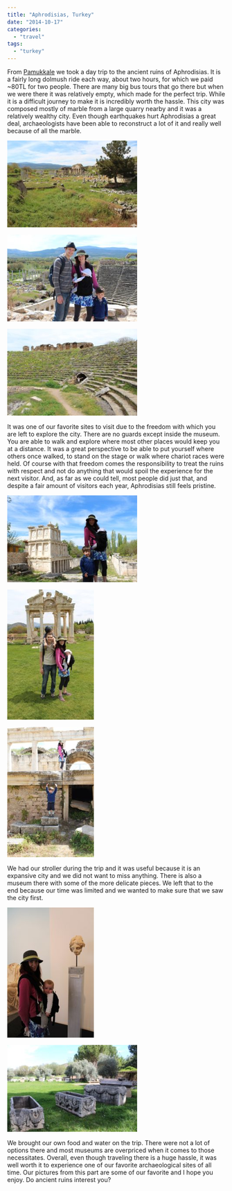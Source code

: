 ```yaml
---
title: "Aphrodisias, Turkey"
date: "2014-10-17"
categories:
  - "travel"
tags:
  - "turkey"
---
```


From [Pamukkale](http://youngmodernmama.com/2014/10/traveling-abroad-pamukkale/ "Traveling Abroad: Pamukkale") we took a day trip to the ancient ruins of Aphrodisias. It is a fairly long dolmush ride each way, about two hours, for which we paid ~80TL for two people. There are many big bus tours that go there but when we were there it was relatively empty, which made for the perfect trip. While it is a difficult journey to make it is incredibly worth the hassle. This city was composed mostly of marble from a large quarry nearby and it was a relatively wealthy city. Even though earthquakes hurt Aphrodisias a great deal, archaeologists have been able to reconstruct a lot of it and really well because of all the marble.

[![10257097_10100612594886934_3102461613565692220_o](images/10257097_10100612594886934_3102461613565692220_o-300x200.jpg)](https://letkidstravel.com/wp-content/uploads/2014/10/10257097_10100612594886934_3102461613565692220_o.jpg)

[![Family picture in front of the ](images/10372962_10100612594926854_7838770440303923386_o-300x200.jpg)](https://letkidstravel.com/wp-content/uploads/2014/10/10372962_10100612594926854_7838770440303923386_o.jpg)

[![Ian standing in the entrance to the race track](images/10348790_10100612593235244_5565654070036035765_o-300x200.jpg)](https://letkidstravel.com/wp-content/uploads/2014/10/10348790_10100612593235244_5565654070036035765_o.jpg)

It was one of our favorite sites to visit due to the freedom with which you are left to explore the city. There are no guards except inside the museum. You are able to walk and explore where most other places would keep you at a distance. It was a great perspective to be able to put yourself where others once walked, to stand on the stage or walk where chariot races were held. Of course with that freedom comes the responsibility to treat the ruins with respect and not do anything that would spoil the experience for the next visitor. And, as far as we could tell, most people did just that, and despite a fair amount of visitors each year, Aphrodisias still feels pristine.

[![10010189_10100612594602504_7037608416473061047_o (1)](images/10010189_10100612594602504_7037608416473061047_o-1-300x200.jpg)](https://letkidstravel.com/wp-content/uploads/2014/10/10010189_10100612594602504_7037608416473061047_o-1.jpg)

[![10339268_10100612593504704_2886118472340502449_o](images/10339268_10100612593504704_2886118472340502449_o-200x300.jpg)](https://letkidstravel.com/wp-content/uploads/2014/10/10339268_10100612593504704_2886118472340502449_o.jpg)

[![Wells as another statue](images/10357737_10100612595211284_9065516936186951050_o-1-200x300.jpg)](https://letkidstravel.com/wp-content/uploads/2014/10/10357737_10100612595211284_9065516936186951050_o-1.jpg)

We had our stroller during the trip and it was useful because it is an expansive city and we did not want to miss anything. There is also a museum there with some of the more delicate pieces. We left that to the end because our time was limited and we wanted to make sure that we saw the city first.

[![Isla Athena next to Athena](images/10357698_10100612593589534_9058399154384422552_o-200x300.jpg)](https://letkidstravel.com/wp-content/uploads/2014/10/10357698_10100612593589534_9058399154384422552_o.jpg)

[![10298523_10100612593839034_4137074300677359035_o](images/10298523_10100612593839034_4137074300677359035_o-300x200.jpg)](https://letkidstravel.com/wp-content/uploads/2014/10/10298523_10100612593839034_4137074300677359035_o.jpg)

We brought our own food and water on the trip. There were not a lot of options there and most museums are overpriced when it comes to those necessitates. Overall, even though traveling there is a huge hassle, it was well worth it to experience one of our favorite archaeological sites of all time. Our pictures from this part are some of our favorite and I hope you enjoy. Do ancient ruins interest you?

